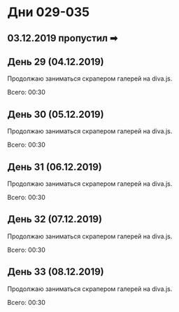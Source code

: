 # Дни 029-035

## 03.12.2019 пропустил ➡

## День 29 (04.12.2019)

Продолжаю заниматься скрапером галерей на diva.js.

Всего: 00:30

## День 30 (05.12.2019)

Продолжаю заниматься скрапером галерей на diva.js.

Всего: 00:30

## День 31 (06.12.2019)

Продолжаю заниматься скрапером галерей на diva.js.

Всего: 00:30

## День 32 (07.12.2019)

Продолжаю заниматься скрапером галерей на diva.js.

Всего: 00:30

## День 33 (08.12.2019)

Продолжаю заниматься скрапером галерей на diva.js.

Всего: 00:30
